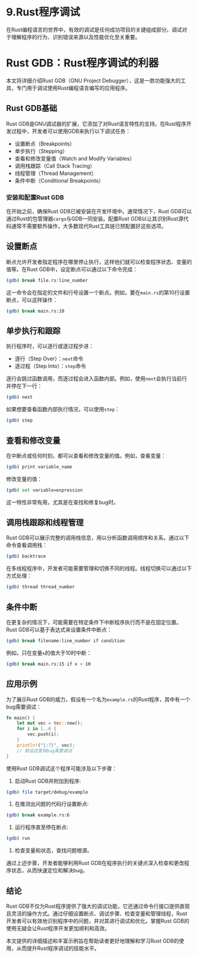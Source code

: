 # 9.Rust程序调试

在Rust编程语言的世界中，有效的调试是任何成功项目的关键组成部分。调试对于理解程序的行为、识别错误来源以及性能优化至关重要。

# Rust GDB：Rust程序调试的利器

本文将详细介绍Rust GDB（GNU Project Debugger），这是一款功能强大的工具，专门用于调试使用Rust编程语言编写的应用程序。

## Rust GDB基础

Rust GDB是GNU调试器的扩展，它添加了对Rust语言特性的支持。在Rust程序开发过程中，开发者可以使用GDB来执行以下调试任务：

- 设置断点（Breakpoints）
- 单步执行（Stepping）
- 查看和修改变量值（Watch and Modify Variables）
- 调用栈跟踪（Call Stack Tracing）
- 线程管理（Thread Management）
- 条件中断（Conditional Breakpoints）

### 安装和配置Rust GDB

在开始之前，确保Rust GDB已被安装在开发环境中。通常情况下，Rust GDB可以通过Rust的包管理器`cargo`与GDB一同安装。配置Rust GDB以让其识别Rust源代码通常不需要额外操作，大多数现代Rust工具链已预配置好这些选项。

## 设置断点

断点允许开发者指定程序在哪里停止执行，这样他们就可以检查程序状态、变量的值等。在Rust GDB中，设定断点可以通过以下命令完成：

```bash
(gdb) break file.rs:line_number
```

这一命令会在指定的文件和行号设置一个断点。例如，要在`main.rs`的第10行设置断点，可以这样操作：

```bash
(gdb) break main.rs:10
```

## 单步执行和跟踪

执行程序时，可以逐行或逐过程步进：

- 逐行（Step Over）：`next`命令
- 逐过程（Step Into）：`step`命令

逐行会跳过函数调用，而逐过程会进入函数内部。例如，使用`next`会执行当前行并停在下一行：

```bash
(gdb) next
```

如果想要查看函数内部执行情况，可以使用`step`：

```bash
(gdb) step
```

## 查看和修改变量

在中断点或任何时刻，都可以查看和修改变量的值。例如，查看变量：

```bash
(gdb) print variable_name
```

修改变量的值：

```bash
(gdb) set variable=expression
```

这一特性非常有用，尤其是在查找和修复bug时。

## 调用栈跟踪和线程管理

Rust GDB可以展示完整的调用栈信息，用以分析函数调用顺序和关系。通过以下命令查看调用栈：

```bash
(gdb) backtrace
```

在多线程程序中，开发者可能需要管理和切换不同的线程。线程切换可以通过以下方式处理：

```bash
(gdb) thread thread_number
```

## 条件中断

在更复杂的情况下，可能需要在特定条件下中断程序执行而不是在固定位置。Rust GDB可以基于表达式来设置条件中断点：

```bash
(gdb) break filename:line_number if condition
```

例如，只在变量`x`的值大于10时中断：

```bash
(gdb) break main.rs:15 if x > 10
```

## 应用示例

为了展示Rust GDB的威力，假设有一个名为`example.rs`的Rust程序，其中有一个bug需要调试：

```rust
fn main() {
    let mut vec = Vec::new();
    for i in 1..6 {
        vec.push(i);
    }
    println!("{:?}", vec);
    // 假设这里有bug需要调试
}
```

使用Rust GDB调试这个程序可能涉及以下步骤：

1. 启动Rust GDB并附加到程序:

```bash
(gdb) file target/debug/example
```

1. 在推测出问题的代码行设置断点:

```bash
(gdb) break example.rs:6
```

1. 运行程序直至停在断点:

```bash
(gdb) run
```

1. 检查变量和状态，查找问题根源。

通过上述步骤，开发者能够利用Rust GDB在程序执行的关键点深入检查和更改程序状态，从而快速定位和解决bug。

## 结论

Rust GDB不仅为Rust程序提供了强大的调试功能，它还通过命令行接口提供直观且灵活的操作方式。通过仔细设置断点、调试步骤、检查变量和管理线程，Rust开发者可以有效地识别程序中的问题，并对其进行调试和优化。掌握Rust GDB的使用无疑会让Rust程序开发更加顺利和高效。

本文提供的详细描述和丰富示例旨在帮助读者更好地理解和学习Rust GDB的使用，从而提升Rust程序调试的技能水平。